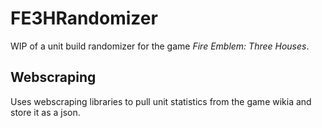 # FE3HRandomizer
WIP of a unit build randomizer for the game *Fire Emblem: Three Houses*.

## Webscraping
Uses webscraping libraries to pull unit statistics from the game wikia and store it as a json.
